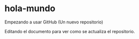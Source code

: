 # hola-mundo
Empezando a usar GitHub (Un nuevo repositorio)

Editando el documento para ver como se actualiza el repositorio.
